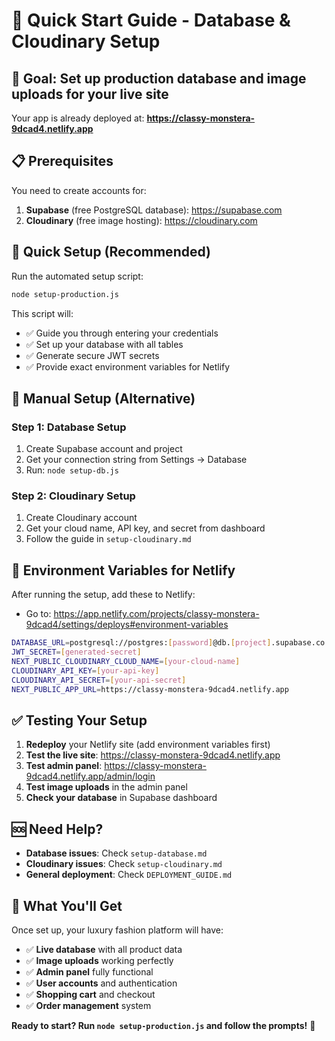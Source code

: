 # 🚀 Quick Start Guide - Database & Cloudinary Setup

## 🎯 **Goal**: Set up production database and image uploads for your live site

Your app is already deployed at: **https://classy-monstera-9dcad4.netlify.app**

## 📋 **Prerequisites**

You need to create accounts for:
1. **Supabase** (free PostgreSQL database): https://supabase.com
2. **Cloudinary** (free image hosting): https://cloudinary.com

## 🚀 **Quick Setup (Recommended)**

Run the automated setup script:

```bash
node setup-production.js
```

This script will:
- ✅ Guide you through entering your credentials
- ✅ Set up your database with all tables
- ✅ Generate secure JWT secrets
- ✅ Provide exact environment variables for Netlify

## 📝 **Manual Setup (Alternative)**

### Step 1: Database Setup
1. Create Supabase account and project
2. Get your connection string from Settings → Database
3. Run: `node setup-db.js`

### Step 2: Cloudinary Setup
1. Create Cloudinary account
2. Get your cloud name, API key, and secret from dashboard
3. Follow the guide in `setup-cloudinary.md`

## 🔧 **Environment Variables for Netlify**

After running the setup, add these to Netlify:
- Go to: https://app.netlify.com/projects/classy-monstera-9dcad4/settings/deploys#environment-variables

```bash
DATABASE_URL=postgresql://postgres:[password]@db.[project].supabase.co:5432/postgres
JWT_SECRET=[generated-secret]
NEXT_PUBLIC_CLOUDINARY_CLOUD_NAME=[your-cloud-name]
CLOUDINARY_API_KEY=[your-api-key]
CLOUDINARY_API_SECRET=[your-api-secret]
NEXT_PUBLIC_APP_URL=https://classy-monstera-9dcad4.netlify.app
```

## ✅ **Testing Your Setup**

1. **Redeploy** your Netlify site (add environment variables first)
2. **Test the live site**: https://classy-monstera-9dcad4.netlify.app
3. **Test admin panel**: https://classy-monstera-9dcad4.netlify.app/admin/login
4. **Test image uploads** in the admin panel
5. **Check your database** in Supabase dashboard

## 🆘 **Need Help?**

- **Database issues**: Check `setup-database.md`
- **Cloudinary issues**: Check `setup-cloudinary.md`
- **General deployment**: Check `DEPLOYMENT_GUIDE.md`

## 🎉 **What You'll Get**

Once set up, your luxury fashion platform will have:
- ✅ **Live database** with all product data
- ✅ **Image uploads** working perfectly
- ✅ **Admin panel** fully functional
- ✅ **User accounts** and authentication
- ✅ **Shopping cart** and checkout
- ✅ **Order management** system

**Ready to start? Run `node setup-production.js` and follow the prompts!** 🚀



